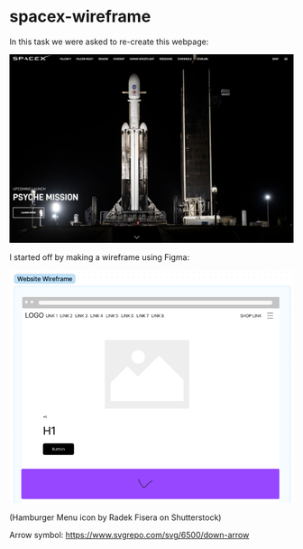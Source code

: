 # spacex-wireframe

In this task we were asked to re-create this webpage:

![Screenshot of spaceX webpage](./Images/design.png)

I started off by making a wireframe using Figma:

![Wireframe of spaceX webpage](./Images/wireframe.png)

(Hamburger Menu icon by Radek Fisera on Shutterstock)

Arrow symbol: https://www.svgrepo.com/svg/6500/down-arrow
